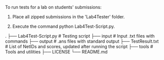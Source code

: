 To run tests for a lab on students' submissions:

1. Place all zipped submissions in the 'Lab4Tester' folder.

2. Execute the command python Lab4Test-Script.py.

.
├── Lab4Test-Script.py      # Testing script
├── input                   # Input .txt files with commands
├── output                  # .ans files with standard output
├── TestResult.txt          # List of NetIDs and scores, updated after running the script
├── tools                   # Tools and utilities
├── LICENSE
└── README.md